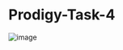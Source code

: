 # Prodigy-Task-4

![image](https://github.com/user-attachments/assets/a290816b-61c4-405d-b2ec-eeb0563133a9)
